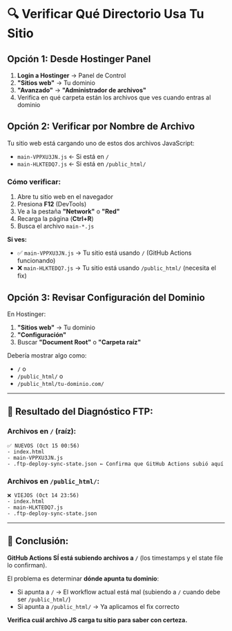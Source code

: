 # 🔍 Verificar Qué Directorio Usa Tu Sitio

## **Opción 1: Desde Hostinger Panel**

1. **Login a Hostinger** → Panel de Control
2. **"Sitios web"** → Tu dominio
3. **"Avanzado"** → **"Administrador de archivos"**
4. Verifica en qué carpeta están los archivos que ves cuando entras al dominio

## **Opción 2: Verificar por Nombre de Archivo**

Tu sitio web está cargando uno de estos dos archivos JavaScript:

- `main-VPPXU3JN.js` ← Si está en `/`
- `main-HLKTEDQ7.js` ← Si está en `/public_html/`

### **Cómo verificar:**

1. Abre tu sitio web en el navegador
2. Presiona **F12** (DevTools)
3. Ve a la pestaña **"Network"** o **"Red"**
4. Recarga la página (**Ctrl+R**)
5. Busca el archivo `main-*.js`

**Si ves:**

- ✅ `main-VPPXU3JN.js` → Tu sitio está usando `/` (GitHub Actions funcionando)
- ❌ `main-HLKTEDQ7.js` → Tu sitio está usando `/public_html/` (necesita el fix)

## **Opción 3: Revisar Configuración del Dominio**

En Hostinger:

1. **"Sitios web"** → Tu dominio
2. **"Configuración"**
3. Buscar **"Document Root"** o **"Carpeta raíz"**

Debería mostrar algo como:

- `/` o
- `/public_html/` o
- `/public_html/tu-dominio.com/`

---

## 📝 **Resultado del Diagnóstico FTP:**

### **Archivos en `/` (raíz):**

```
✅ NUEVOS (Oct 15 00:56)
- index.html
- main-VPPXU3JN.js
- .ftp-deploy-sync-state.json ← Confirma que GitHub Actions subió aquí
```

### **Archivos en `/public_html/`:**

```
❌ VIEJOS (Oct 14 23:56)
- index.html
- main-HLKTEDQ7.js
- .ftp-deploy-sync-state.json
```

---

## 🎯 **Conclusión:**

**GitHub Actions SÍ está subiendo archivos a `/`** (los timestamps y el state file lo confirman).

El problema es determinar **dónde apunta tu dominio**:

- Si apunta a `/` → El workflow actual está mal (subiendo a `/` cuando debe ser `/public_html/`)
- Si apunta a `/public_html/` → Ya aplicamos el fix correcto

**Verifica cuál archivo JS carga tu sitio para saber con certeza.**
